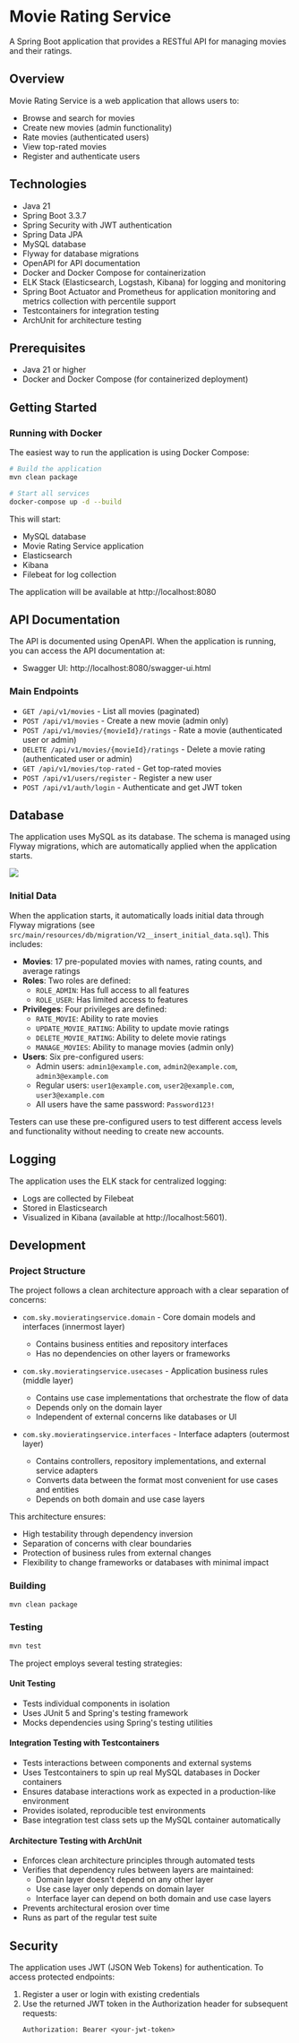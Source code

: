 # Movie Rating Service

A Spring Boot application that provides a RESTful API for managing movies and their ratings.

## Overview

Movie Rating Service is a web application that allows users to:
- Browse and search for movies
- Create new movies (admin functionality)
- Rate movies (authenticated users)
- View top-rated movies
- Register and authenticate users

## Technologies

- Java 21
- Spring Boot 3.3.7
- Spring Security with JWT authentication
- Spring Data JPA
- MySQL database
- Flyway for database migrations
- OpenAPI for API documentation
- Docker and Docker Compose for containerization
- ELK Stack (Elasticsearch, Logstash, Kibana) for logging and monitoring
- Spring Boot Actuator and Prometheus for application monitoring and metrics collection with percentile support
- Testcontainers for integration testing
- ArchUnit for architecture testing

## Prerequisites

- Java 21 or higher
- Docker and Docker Compose (for containerized deployment)

## Getting Started

### Running with Docker

The easiest way to run the application is using Docker Compose:

```bash
# Build the application
mvn clean package

# Start all services
docker-compose up -d --build
```

This will start:
- MySQL database
- Movie Rating Service application
- Elasticsearch
- Kibana
- Filebeat for log collection

The application will be available at http://localhost:8080

## API Documentation

The API is documented using OpenAPI. When the application is running, you can access the API documentation at:

- Swagger UI: http://localhost:8080/swagger-ui.html

### Main Endpoints

- `GET /api/v1/movies` - List all movies (paginated)
- `POST /api/v1/movies` - Create a new movie (admin only)
- `POST /api/v1/movies/{movieId}/ratings` - Rate a movie (authenticated user or admin)
- `DELETE /api/v1/movies/{movieId}/ratings` - Delete a movie rating (authenticated user or admin)
- `GET /api/v1/movies/top-rated` - Get top-rated movies
- `POST /api/v1/users/register` - Register a new user
- `POST /api/v1/auth/login` - Authenticate and get JWT token

## Database

The application uses MySQL as its database. The schema is managed using Flyway migrations, which are automatically applied when the application starts.

![](/Users/macbookpro/Documents/movie-rating-db.png)


### Initial Data

When the application starts, it automatically loads initial data through Flyway migrations (see `src/main/resources/db/migration/V2__insert_initial_data.sql`). This includes:

- **Movies**: 17 pre-populated movies with names, rating counts, and average ratings
- **Roles**: Two roles are defined:
  - `ROLE_ADMIN`: Has full access to all features
  - `ROLE_USER`: Has limited access to features
- **Privileges**: Four privileges are defined:
  - `RATE_MOVIE`: Ability to rate movies
  - `UPDATE_MOVIE_RATING`: Ability to update movie ratings
  - `DELETE_MOVIE_RATING`: Ability to delete movie ratings
  - `MANAGE_MOVIES`: Ability to manage movies (admin only)
- **Users**: Six pre-configured users:
  - Admin users: `admin1@example.com`, `admin2@example.com`, `admin3@example.com`
  - Regular users: `user1@example.com`, `user2@example.com`, `user3@example.com`
  - All users have the same password: `Password123!`

Testers can use these pre-configured users to test different access levels and functionality without needing to create new accounts.

## Logging

The application uses the ELK stack for centralized logging:
- Logs are collected by Filebeat
- Stored in Elasticsearch
- Visualized in Kibana (available at http://localhost:5601).

## Development

### Project Structure

The project follows a clean architecture approach with a clear separation of concerns:

- `com.sky.movieratingservice.domain` - Core domain models and interfaces (innermost layer)
  - Contains business entities and repository interfaces
  - Has no dependencies on other layers or frameworks

- `com.sky.movieratingservice.usecases` - Application business rules (middle layer)
  - Contains use case implementations that orchestrate the flow of data
  - Depends only on the domain layer
  - Independent of external concerns like databases or UI

- `com.sky.movieratingservice.interfaces` - Interface adapters (outermost layer)
  - Contains controllers, repository implementations, and external service adapters
  - Converts data between the format most convenient for use cases and entities
  - Depends on both domain and use case layers

This architecture ensures:
- High testability through dependency inversion
- Separation of concerns with clear boundaries
- Protection of business rules from external changes
- Flexibility to change frameworks or databases with minimal impact

### Building

```bash
mvn clean package
```

### Testing

```bash
mvn test
```

The project employs several testing strategies:

#### Unit Testing
- Tests individual components in isolation
- Uses JUnit 5 and Spring's testing framework
- Mocks dependencies using Spring's testing utilities

#### Integration Testing with Testcontainers
- Tests interactions between components and external systems
- Uses Testcontainers to spin up real MySQL databases in Docker containers
- Ensures database interactions work as expected in a production-like environment
- Provides isolated, reproducible test environments
- Base integration test class sets up the MySQL container automatically

#### Architecture Testing with ArchUnit
- Enforces clean architecture principles through automated tests
- Verifies that dependency rules between layers are maintained:
  - Domain layer doesn't depend on any other layer
  - Use case layer only depends on domain layer
  - Interface layer can depend on both domain and use case layers
- Prevents architectural erosion over time
- Runs as part of the regular test suite

## Security

The application uses JWT (JSON Web Tokens) for authentication. To access protected endpoints:

1. Register a user or login with existing credentials
2. Use the returned JWT token in the Authorization header for subsequent requests:
   ```
   Authorization: Bearer <your-jwt-token>
   ```

